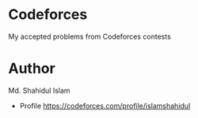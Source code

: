 # Codeforces
My accepted problems from Codeforces contests

# Author
Md. Shahidul Islam

* Profile
https://codeforces.com/profile/islamshahidul
